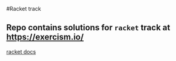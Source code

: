 
#Racket track

## Repo contains solutions for  `racket` track at https://exercism.io/

[racket docs](https://docs.racket-lang.org/guide/index.html)  
